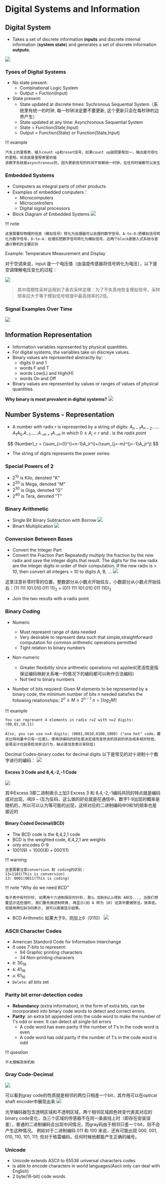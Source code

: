 # Digital Systems and Information

## Digital System
- Takes a set of discrete information **inputs** and discrete internal information (**system state**) and generates a set of discrete information **outputs**.

![](image/1.1.png)
### Tyoes of Digital Systems
- No state present:
    - Combinational Logic System
    - Output = Fuction(Input)
- State present:
    - State updated at discrete times: Sychronous Sequential System（系统里有统一的时钟, 每一秒钟决定要不要更新, 这个更新只会在每秒钟的边界产生）
    - State updated at any time: Asynchronous Sequential System
    - State = Function(State,Input)
    - Output = Function(State) or Function(State,Input)

!!! example

    汽车上的里程表，输入count up和reset信号，如果count up就把里程加一，输出是可视化的里程。状态就是里程表里的值
    该数字系统是asynchronous的，因为更新信号的时间不依赖统一时钟，在任何时候都可以发生


### Embedded Systems

- Computers as integral parts of other products
- Examples of embedded computers：
    - Microcomputers
    - Microcontrollers
    - Digital signal processors
- Block Diagram of Embedded Systems
![](image/1.2.png)

!!! note

    这里需要将物理的信息（模拟信号）转化为处理器可以处理的数字信号。A-to-D:把模拟信号转化为数字信号，D-to-A：处理后把数字信号转化为模拟信号，这两个block是嵌入式系统与普通计算机的主要区别



Example: Temperature Measurement and Display

对于空调来说，input 是一个电压值（由温度传感器将信号转化为电压），以下是空调理解电压变化的过程：

![](image/1.3.png)

> 其中周期性采样运用到了香农采样定理：为了不失真地恢复模拟信号，采样频率应大于等于模拟信号频谱中最高频率的2倍。

### Signal Examples Over Time

![](image/1.4.png)



## Information Representation

- Information variables represented by physical quantities.
- For digital systems, the variables take on discreye values.
- Binary values are represented abstractly by:
    - digits 0 and 1
    - words F and T
    - words Low(L) and High(H)
    - words On and Off
- Binary values are represented by values or ranges of values of physical quantities.

**Why binary is most prevalent in digital systems?**
![](image/1.5.png)

## Number Systems - Representation
- A number with radix $r$ is represented by a string of digits: $A_{n-1}A_{n-2}……A_1A_0.A_{-1}……A_{-m+1}A_{-m}$ in which $0\leq A_i<r$ and . is the *radix point*

$$
(Number)_r = (\sum_{i=0}^{i=n-1}A_ir^i)+(\sum_{j=-m}^{j=-1}A_jr^j)
$$



- The string of digits represents the power series:

### Special Powers of 2
- $2^{10}$ is Kilo, denoted "K"
- $2^{20}$ is Mega, denoted "M"
- $2^{30}$ is Giga, denoted "G"
- $2^{40}$ is Tera, denoted "T"

### Binary Arithmetic
- Single Bit Binary Subtraction with Borrow
![](image/1.6.png)
- Binart Multiplication
![](image/1.7.png)

### Conversion Between Bases
- Convert the Integer Part
- Convert the Fraction Part
Repeatedly multiply the fraction by the new radix and save the integer digits that result.  The digits for the new radix are the integer digits in order of their computation. If the new radix is > 10, then convert all integers > 10 to digits A, B, … 
![](image/1.8.png)

这里注意补零时零的位置，整数部分从小数点开始往左，小数部分从小数点开始往右：$(11 \:111\:101.010\:011\:11)_2$ = $(011\:111\:101.010\:011\:110)_2$


- Join the two results with a radix point

### Binary Coding
- Numeric
    - Must represent range of data needed
    - Very desirable to represent data such that simple,straightforward computation for common arithmetic operations permitted
    - Tight relation to binary numbers

- Non-numeric
    - Greater flexibility since arithmetic operations not applied(灵活性是指保证编码映射关系唯一的情况下的编码都可以称作合法编码)
    - Not tied to binary numbers

- Number of bits requierd: Given M elements to be represented by a binary code, the minimum number of bits $n$ needed satisfies the following relationships: $2^n\ge M\ge 2^{n-1}$  $n=\lceil log_2M\rceil$

!!! example

    You can represent 4 elements in radix r=2 with n=2 digits:(00,01,10,11)

    Also, you can use n=4 digits: (0001,0010,0100,1000) ("one hot" code，要求比特向量中只有一位是1，使用该编码的好处是决定或改变状态机目前的状态成本相对较低，容易设计也容易检测非法行为，缺点是信息表示率较低)

Decimal Codes-binary codes for decimal digits
以下是常见的对十进制十个数字进行的编码：
![](image/1.9.png)


#### Excess 3 Code and 8,4,-2,-1 Code
![](image/1.10.png)

其中Excess 3即二进制表示上加3
Excess 3 和 8,4,-2,-1编码共同的特点就是编码成对出现，$i$和$9-i$互为反码，这么做的好处就是在通信中，数字1-9出现的概率是随机的，所以可以认为等可能的出现，这样对应的二进制编码中0和1的频率也是接近的

#### Binary Coded Decimal(BCD)
- The BCD code is the 8,4,2,1 code
- BCD is the weighted code, 8,4,2,1 are weights
- only encodes 0-9
- $1001(9)=1000(8)+0001(1)$
  
!!! warning

    这里需要注意conversion 和 coding的区别：
    13=1101(This is conversion)
    13: 0001|0011(This is coding)

!!! note "Why do we need BCD"

    电子表中有时针秒, 如果用十六进制保存时针秒, 那么 加到9以上得到 ABCD..., 当我们想要显示这些值时, 我们要先做进制转换, 再显示(如 A 转为 10) 这其中要做除法，效率低。但是用两位BCD码表示, 就可以直接显示结果。

- BCD Arithmetic
如果大于9，则加上6（0110）
![](image/1.11.png)

### ASCII Character Codes
- American Standord Code for Information Interchange
- It uses 7-bits to represent:
     - 94 Graphic printing characters
     - 34 Non-printing characers
- `0`: $30_{16}$
- `A`: $41_{16}$
- `a`: $61_{16}$
- `Delete`: all bits set

### Parity bit error-detection codes
- **Rebundancy** (extra information), in the form of extra bits, can be incorporated into binary code words to detect and correct errors.
- **Parity**: an extra bit appended onto the code word to make the number of 1's odd or even. It can detect all single-bit errors
    - A code word has even parity if the number of 1's in the code word is even
    - A code word has odd parity if the number of 1's in the code word is odd

!!! question

    不太理解具体机制

### Gray Code-Decimal
![](image/1.12.png)

可以看到gray code的性质就是相邻的两位只相差一个bit，其作用可以在optical shaft encoder中展现出来
![](image/1.13.png)

光学编码器包含透明区域和不透明区域，两个相邻区域颜色转变代表其对应的binary code变化，当三个区域的传感器不在同一条直线上时（即存在安装误差），普通的二进制编码会出现中间情况，而gray码由于相邻只差一个bit，则不会产生这种情况。
例如对于二进制编码 011 和 100 来说，还有可能出现 000, 001, 010, 110, 101, 111; 但对于格雷编码，任何时候他都能产生正确的编号。

### Unicode
- Unicode extends ASCII to 65536 universal characters codes
- is able to encode characters in world languages(Ascii only can deal with English)
- 2 byte(16-bit) code words
